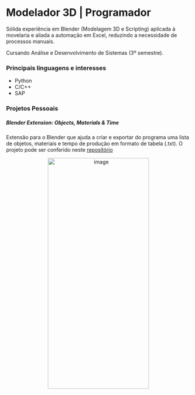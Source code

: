 
# Modelador 3D | Programador

Sólida experiência em Blender (Modelagem 3D e Scripting) aplicada à movelaria e aliada a automação em Excel, reduzindo a necessidade de processos manuais.

Cursando Análise e Desenvolvimento de Sistemas (3º semestre).

### Principais linguagens e interesses
- Python
- C/C++
- SAP

### Projetos Pessoais
##### Blender Extension: Objects, Materials & Time
Extensão para o Blender que ajuda a criar e exportar do programa uma lista de objetos, materiais e tempo de produção em formato de tabela (.txt). O projeto pode ser conferido neste [repositório](https://github.com/alvesjohann/OMTExport)
<p align="center">
 <img width="276" height="628" alt="image" src="https://github.com/user-attachments/assets/6aec3997-e87a-41f3-92b2-cf8f0f7fd20c" />
</p>
<!--
 -->
